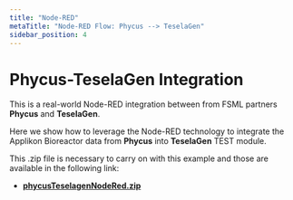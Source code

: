 ```yaml
---
title: "Node-RED"
metaTitle: "Node-RED Flow: Phycus --> TeselaGen"
sidebar_position: 4
---
```


# Phycus-TeselaGen Integration

This is a real-world Node-RED integration between from FSML partners **Phycus** and **TeselaGen**.

Here we show how to leverage the Node-RED technology to integrate the Applikon Bioreactor data from **Phycus** into **TeselaGen** TEST module.

This .zip file is necessary to carry on with this example and those are available in the following link:

<!-- Not sure how to reference the file in the static folder -->
- [**phycusTeselagenNodeRed.zip**](https://raw.githubusercontent.com/TeselaGen/fsml.org/main/website/static/phycus-tg-nodered-example-01.zip)



